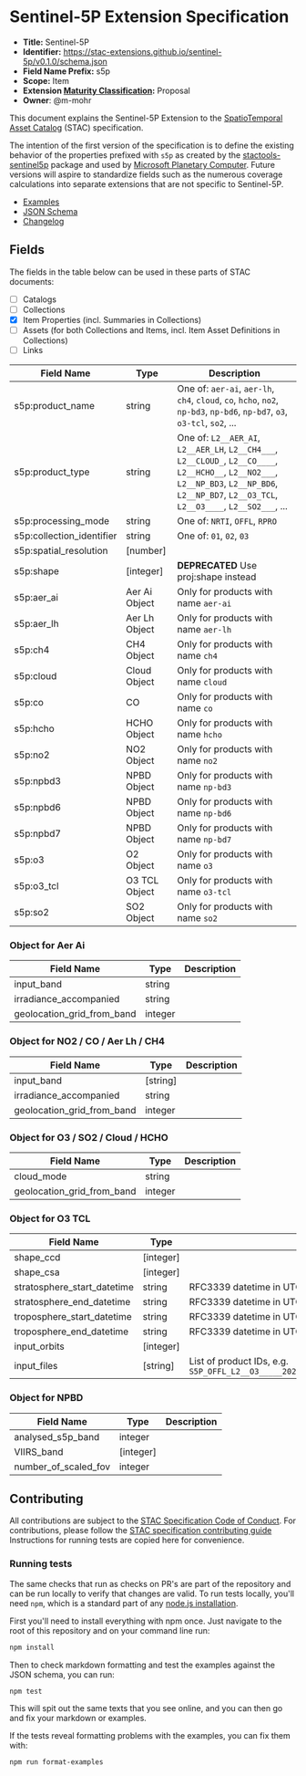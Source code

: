 # Sentinel-5P Extension Specification

- **Title:** Sentinel-5P
- **Identifier:** <https://stac-extensions.github.io/sentinel-5p/v0.1.0/schema.json>
- **Field Name Prefix:** s5p
- **Scope:** Item
- **Extension [Maturity Classification](https://github.com/radiantearth/stac-spec/tree/master/extensions/README.md#extension-maturity):** Proposal
- **Owner**: @m-mohr

This document explains the Sentinel-5P Extension to the
[SpatioTemporal Asset Catalog](https://github.com/radiantearth/stac-spec) (STAC) specification.

The intention of the first version of the specification is to define the existing behavior of
the properties prefixed with `s5p` as created by the
[stactools-sentinel5p](https://github.com/stactools-packages/sentinel5p) package and used by
[Microsoft Planetary Computer](https://planetarycomputer.microsoft.com/api/stac/v1). Future versions
will aspire to standardize fields such as the numerous coverage calculations into separate extensions that are not specific to Sentinel-5P.

- [Examples](examples/)
- [JSON Schema](json-schema/schema.json)
- [Changelog](./CHANGELOG.md)

## Fields

The fields in the table below can be used in these parts of STAC documents:

- [ ] Catalogs
- [ ] Collections
- [x] Item Properties (incl. Summaries in Collections)
- [ ] Assets (for both Collections and Items, incl. Item Asset Definitions in Collections)
- [ ] Links

| Field Name                | Type          | Description                                                  |
| ------------------------- | ------------- | ------------------------------------------------------------ |
| s5p:product_name          | string        | One of: `aer-ai`, `aer-lh`, `ch4`, `cloud`, `co`, `hcho`, `no2`, `np-bd3`, `np-bd6`, `np-bd7`, `o3`, `o3-tcl`, `so2`, ... |
| s5p:product_type          | string        | One of: `L2__AER_AI`, `L2__AER_LH`, `L2__CH4___`, `L2__CLOUD_`, `L2__CO____`, `L2__HCHO__`, `L2__NO2___`, `L2__NP_BD3`, `L2__NP_BD6`, `L2__NP_BD7`, `L2__O3_TCL`, `L2__O3____`, `L2__SO2___`, ... |
| s5p:processing_mode       | string        | One of: `NRTI`, `OFFL`, `RPRO`                               |
| s5p:collection_identifier | string        | One of: `01`, `02`, `03`                                     |
| s5p:spatial_resolution    | [number]      |                                                              |
| s5p:shape                 | [integer]     | **DEPRECATED** Use proj:shape instead                        |
| s5p:aer_ai                | Aer Ai Object | Only for products with name `aer-ai`                         |
| s5p:aer_lh                | Aer Lh Object | Only for products with name `aer-lh`                         |
| s5p:ch4                   | CH4 Object    | Only for products with name `ch4`                            |
| s5p:cloud                 | Cloud Object  | Only for products with name `cloud`                          |
| s5p:co                    | CO            | Only for products with name `co`                             |
| s5p:hcho                  | HCHO Object   | Only for products with name `hcho`                           |
| s5p:no2                   | NO2 Object    | Only for products with name `no2`                            |
| s5p:npbd3                 | NPBD Object   | Only for products with name `np-bd3`                         |
| s5p:npbd6                 | NPBD Object   | Only for products with name `np-bd6`                         |
| s5p:npbd7                 | NPBD Object   | Only for products with name `np-bd7`                         |
| s5p:o3                    | O2 Object     | Only for products with name `o3`                             |
| s5p:o3_tcl                | O3 TCL Object | Only for products with name `o3-tcl`                         |
| s5p:so2                   | SO2 Object    | Only for products with name `so2`                            |

### Object for Aer Ai

| Field Name                 | Type    | Description |
| -------------------------- | ------- | ----------- |
| input_band                 | string  |             |
| irradiance_accompanied     | string  |             |
| geolocation_grid_from_band | integer |             |

### Object for NO2 / CO / Aer Lh / CH4

| Field Name                 | Type     | Description |
| -------------------------- | -------- | ----------- |
| input_band                 | [string] |             |
| irradiance_accompanied     | string   |             |
| geolocation_grid_from_band | integer  |             |

### Object for O3 / SO2 / Cloud / HCHO

| Field Name                 | Type    | Description |
| -------------------------- | ------- | ----------- |
| cloud_mode                 | string  |             |
| geolocation_grid_from_band | integer |             |

### Object for O3 TCL

| Field Name                  | Type      | Description                                                  |
| --------------------------- | --------- | ------------------------------------------------------------ |
| shape_ccd                   | [integer] |                                                              |
| shape_csa                   | [integer] |                                                              |
| stratosphere_start_datetime | string    | RFC3339 datetime in UTC                                      |
| stratosphere_end_datetime   | string    | RFC3339 datetime in UTC                                      |
| troposphere_start_datetime  | string    | RFC3339 datetime in UTC                                      |
| troposphere_end_datetime    | string    | RFC3339 datetime in UTC                                      |
| input_orbits                | [integer] |                                                              |
| input_files                 | [string]  | List of product IDs, e.g. `S5P_OFFL_L2__O3_____20200303T114449_20200303T132620_12373_01_010107_20200306T170003` |

### Object for NPBD

| Field Name           | Type      | Description |
| -------------------- | --------- | ----------- |
| analysed_s5p_band    | integer   |             |
| VIIRS_band           | [integer] |             |
| number_of_scaled_fov | integer   |             |

## Contributing

All contributions are subject to the
[STAC Specification Code of Conduct](https://github.com/radiantearth/stac-spec/blob/master/CODE_OF_CONDUCT.md).
For contributions, please follow the
[STAC specification contributing guide](https://github.com/radiantearth/stac-spec/blob/master/CONTRIBUTING.md) Instructions
for running tests are copied here for convenience.

### Running tests

The same checks that run as checks on PR's are part of the repository and can be run locally to verify that changes are valid. 
To run tests locally, you'll need `npm`, which is a standard part of any [node.js installation](https://nodejs.org/en/download/).

First you'll need to install everything with npm once. Just navigate to the root of this repository and on 
your command line run:
```bash
npm install
```

Then to check markdown formatting and test the examples against the JSON schema, you can run:
```bash
npm test
```

This will spit out the same texts that you see online, and you can then go and fix your markdown or examples.

If the tests reveal formatting problems with the examples, you can fix them with:
```bash
npm run format-examples
```
